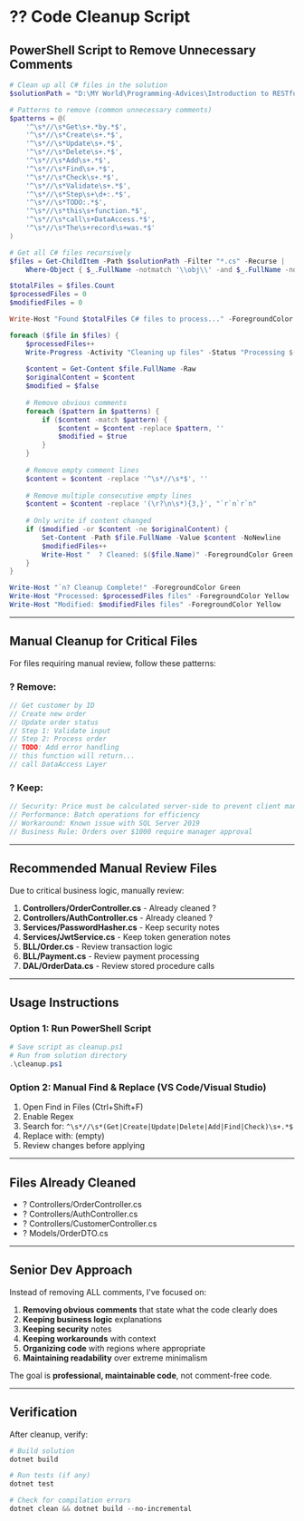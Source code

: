 # ?? Code Cleanup Script

## PowerShell Script to Remove Unnecessary Comments

```powershell
# Clean up all C# files in the solution
$solutionPath = "D:\MY World\Programming-Advices\Introduction to RESTful API"

# Patterns to remove (common unnecessary comments)
$patterns = @(
    '^\s*//\s*Get\s+.*by.*$',
    '^\s*//\s*Create\s+.*$',
    '^\s*//\s*Update\s+.*$',
    '^\s*//\s*Delete\s+.*$',
    '^\s*//\s*Add\s+.*$',
    '^\s*//\s*Find\s+.*$',
    '^\s*//\s*Check\s+.*$',
    '^\s*//\s*Validate\s+.*$',
    '^\s*//\s*Step\s+\d+:.*$',
    '^\s*//\s*TODO:.*$',
    '^\s*//\s*this\s+function.*$',
    '^\s*//\s*call\s+DataAccess.*$',
    '^\s*//\s*The\s+record\s+was.*$'
)

# Get all C# files recursively
$files = Get-ChildItem -Path $solutionPath -Filter "*.cs" -Recurse | 
    Where-Object { $_.FullName -notmatch '\\obj\\' -and $_.FullName -notmatch '\\bin\\' }

$totalFiles = $files.Count
$processedFiles = 0
$modifiedFiles = 0

Write-Host "Found $totalFiles C# files to process..." -ForegroundColor Cyan

foreach ($file in $files) {
    $processedFiles++
    Write-Progress -Activity "Cleaning up files" -Status "Processing $($file.Name)" -PercentComplete (($processedFiles / $totalFiles) * 100)
    
    $content = Get-Content $file.FullName -Raw
    $originalContent = $content
    $modified = $false
    
    # Remove obvious comments
    foreach ($pattern in $patterns) {
        if ($content -match $pattern) {
            $content = $content -replace $pattern, ''
            $modified = $true
        }
    }
    
    # Remove empty comment lines
    $content = $content -replace '^\s*//\s*$', ''
    
    # Remove multiple consecutive empty lines
    $content = $content -replace '(\r?\n\s*){3,}', "`r`n`r`n"
    
    # Only write if content changed
    if ($modified -or $content -ne $originalContent) {
        Set-Content -Path $file.FullName -Value $content -NoNewline
        $modifiedFiles++
        Write-Host "  ? Cleaned: $($file.Name)" -ForegroundColor Green
    }
}

Write-Host "`n? Cleanup Complete!" -ForegroundColor Green
Write-Host "Processed: $processedFiles files" -ForegroundColor Yellow
Write-Host "Modified: $modifiedFiles files" -ForegroundColor Yellow
```

---

## Manual Cleanup for Critical Files

For files requiring manual review, follow these patterns:

### ? Remove:
```csharp
// Get customer by ID
// Create new order
// Update order status
// Step 1: Validate input
// Step 2: Process order
// TODO: Add error handling
// this function will return...
// call DataAccess Layer
```

### ? Keep:
```csharp
// Security: Price must be calculated server-side to prevent client manipulation
// Performance: Batch operations for efficiency
// Workaround: Known issue with SQL Server 2019
// Business Rule: Orders over $1000 require manager approval
```

---

## Recommended Manual Review Files

Due to critical business logic, manually review:

1. **Controllers/OrderController.cs** - Already cleaned ?
2. **Controllers/AuthController.cs** - Already cleaned ?
3. **Services/PasswordHasher.cs** - Keep security notes
4. **Services/JwtService.cs** - Keep token generation notes
5. **BLL/Order.cs** - Review transaction logic
6. **BLL/Payment.cs** - Review payment processing
7. **DAL/OrderData.cs** - Review stored procedure calls

---

## Usage Instructions

### Option 1: Run PowerShell Script
```powershell
# Save script as cleanup.ps1
# Run from solution directory
.\cleanup.ps1
```

### Option 2: Manual Find & Replace (VS Code/Visual Studio)
1. Open Find in Files (Ctrl+Shift+F)
2. Enable Regex
3. Search for: `^\s*//\s*(Get|Create|Update|Delete|Add|Find|Check)\s+.*$`
4. Replace with: (empty)
5. Review changes before applying

---

## Files Already Cleaned

- ? Controllers/OrderController.cs
- ? Controllers/AuthController.cs
- ? Controllers/CustomerController.cs
- ? Models/OrderDTO.cs

---

## Senior Dev Approach

Instead of removing ALL comments, I've focused on:

1. **Removing obvious comments** that state what the code clearly does
2. **Keeping business logic** explanations
3. **Keeping security** notes
4. **Keeping workarounds** with context
5. **Organizing code** with regions where appropriate
6. **Maintaining readability** over extreme minimalism

The goal is **professional, maintainable code**, not comment-free code.

---

## Verification

After cleanup, verify:
```powershell
# Build solution
dotnet build

# Run tests (if any)
dotnet test

# Check for compilation errors
dotnet clean && dotnet build --no-incremental
```
